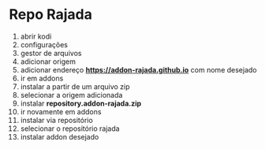 # Repo Rajada

1. abrir kodi
2. configurações
3. gestor de arquivos
4. adicionar origem
5. adicionar endereço **https://addon-rajada.github.io** com nome desejado
6. ir em addons
7. instalar a partir de um arquivo zip
8. selecionar a origem adicionada
9. instalar **repository.addon-rajada.zip**
10. ir novamente em addons
11. instalar via repositório
12. selecionar o repositório rajada
13. instalar addon desejado
